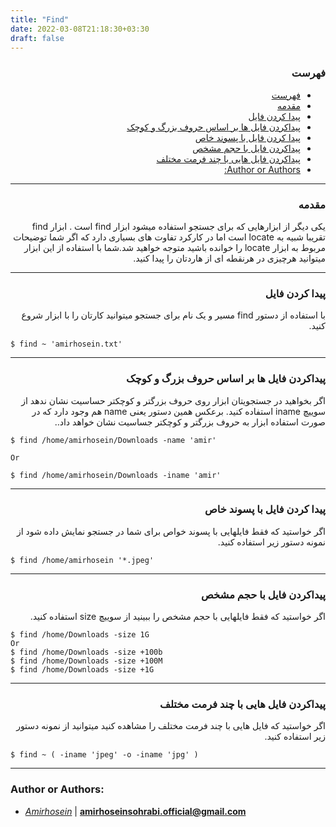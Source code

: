 ```yaml
---
title: "Find"
date: 2022-03-08T21:18:30+03:30
draft: false
---
```


<div dir='rtl'>

### فهرست

- [فهرست](#فهرست)
- [مقدمه](#مقدمه)
- [پیدا کردن فایل](#پیدا-کردن-فایل)
- [پیداکردن فایل ها بر اساس حروف بزرگ و کوچک](#پیداکردن-فایل-ها-بر-اساس-حروف-بزرگ-و-کوچک)
- [پیدا کردن فایل با پسوند خاص](#پیدا-کردن-فایل-با-پسوند-خاص)
- [پیداکردن فایل با حجم مشخص](#پیداکردن-فایل-با-حجم-مشخص)
- [پیداکردن فایل هایی با چند فرمت مختلف](#پیداکردن-فایل-هایی-با-چند-فرمت-مختلف)
- [Author or Authors:](#author-or-authors)
</div>


---
<div dir='rtl'>

### مقدمه
یکی دیگر از ابزارهایی که برای جستجو استفاده میشود ابزار find است . ابزار find تقریبا شبیه به locate است اما در کارکرد تفاوت های بسیاری دارد که اگر شما توضیحات مربوط به ابزار locate را خوانده باشید متوجه خواهید شد.شما با استفاده از این ابزار میتوانید هرچیزی در هرنقطه ای از هاردتان را پیدا کنید.
</div>

---
<div dir='rtl'>

### پیدا کردن فایل
با استفاده از دستور find مسیر و یک نام برای جستجو میتوانید کارتان را با ابزار شروع کنید. 
</div>

    $ find ~ 'amirhosein.txt'
    
---

<div dir='rtl'>

### پیداکردن فایل ها بر اساس حروف بزرگ و کوچک 
اگر بخواهید در جستجویتان ابزار روی حروف بزرگتر و کوچکتر حساسیت نشان ندهد از سوییچ iname استفاده کنید.
برعکس همین دستور یعنی name هم وجود دارد که در صورت استفاده ابزار به حروف بزرگتر و کوچکتر جساسیت نشان خواهد داد..
</div>

    $ find /home/amirhosein/Downloads -name 'amir'
    
    Or 
    
    $ find /home/amirhosein/Downloads -iname 'amir'
---
<div dir='rtl'>

### پیدا کردن فایل با پسوند خاص
اگر خواستید که فقط فایلهایی با پسوند خواص برای شما در جستجو نمایش داده شود از نمونه دستور زیر استفاده کنید.
</div>

    $ find /home/amirhosein '*.jpeg'
---
<div dir='rtl'>

### پیداکردن فایل با حجم مشخص
اگر خواستید که فقط فایلهایی با حجم مشخص را ببینید از سوییچ size استفاده کنید.
</div>

    $ find /home/Downloads -size 1G
    Or
    $ find /home/Downloads -size +100b
    $ find /home/Downloads -size +100M
    $ find /home/Downloads -size +1G
---
<div dir='rtl'>

### پیداکردن فایل هایی با چند فرمت مختلف
اگر خواستید که فایل هایی با چند فرمت مختلف را مشاهده کنید میتوانید از نمونه دستور زیر استفاده کنید.
</div>

    $ find ~ ( -iname 'jpeg' -o -iname 'jpg' )
---

### Author or Authors:

- *[Amirhosein](https://github.com/amirhoseinsb)* | **<amirhoseinsohrabi.official@gmail.com>**

